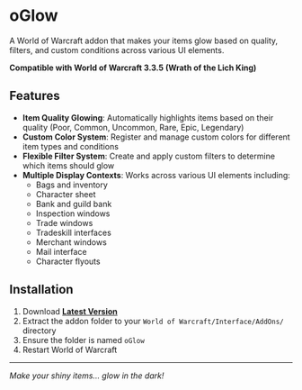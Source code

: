 # oGlow

A World of Warcraft addon that makes your items glow based on quality, filters, and custom conditions across various UI elements.

**Compatible with World of Warcraft 3.3.5 (Wrath of the Lich King)**

## Features

- **Item Quality Glowing**: Automatically highlights items based on their quality (Poor, Common, Uncommon, Rare, Epic, Legendary)
- **Custom Color System**: Register and manage custom colors for different item types and conditions
- **Flexible Filter System**: Create and apply custom filters to determine which items should glow
- **Multiple Display Contexts**: Works across various UI elements including:
  - Bags and inventory
  - Character sheet
  - Bank and guild bank
  - Inspection windows
  - Trade windows
  - Tradeskill interfaces
  - Merchant windows
  - Mail interface
  - Character flyouts

## Installation

1. Download **[Latest Version](https://github.com/Bennylavaa/oGlow/archive/master.zip)**
2. Extract the addon folder to your `World of Warcraft/Interface/AddOns/` directory
3. Ensure the folder is named `oGlow`
4. Restart World of Warcraft

---

*Make your shiny items... glow in the dark!*

